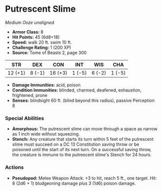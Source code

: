 # Putrescent Slime

*Medium* *Ooze* *unaligned*

- **Armor Class:** 8
- **Hit Points:** 45 (6d8+18)
- **Speed:** walk 20 ft. swim 10 ft.
- **Challenge Rating:** 1 (200 XP)
- **Source:** Tome of Beasts 2, page 300

| STR | DEX | CON | INT | WIS | CHA |
| --- | --- | --- | --- | --- | --- |
| 12 (+1) | 8 (-1) | 16 (+3) | 1 (-5) | 6 (-2) | 1 (-5) |

- **Damage Immunities:** acid, poison
- **Condition Immunities:** blinded, charmed, deafened, exhaustion, frightened, prone
- **Senses:** blindsight 60 ft. (blind beyond this radius), passive Perception 8

### Special Abilities

- **Amorphous:** The putrescent slime can move through a space as narrow as 1 inch wide without squeezing.
- **Stench:** Any creature that starts its turn within 5 feet of the putrescent slime must succeed on a DC 13 Constitution saving throw or be poisoned until the start of its next turn. On a successful saving throw, the creature is immune to the putrescent slime's Stench for 24 hours.

### Actions

- **Pseudopod:** Melee Weapon Attack: +3 to hit, reach 5 ft., one target. Hit: 8 (2d6 + 1) bludgeoning damage plus 3 (1d6) poison damage.



